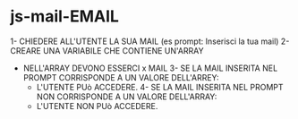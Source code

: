 # js-mail-EMAIL
1- CHIEDERE ALL'UTENTE LA SUA MAIL
(es prompt: Inserisci la tua mail)
2- CREARE UNA VARIABILE CHE CONTIENE UN'ARRAY
 - NELL'ARRAY DEVONO ESSERCI x MAIL
3- SE LA MAIL INSERITA NEL PROMPT CORRISPONDE A UN VALORE DELL'ARREY:
    - L'UTENTE PUò ACCEDERE.
4- SE LA MAIL INSERITA NEL PROMPT NON CORRISPONDE A UN VALORE DELL'ARRAY:
    - L'UTENTE NON PUò ACCEDERE.